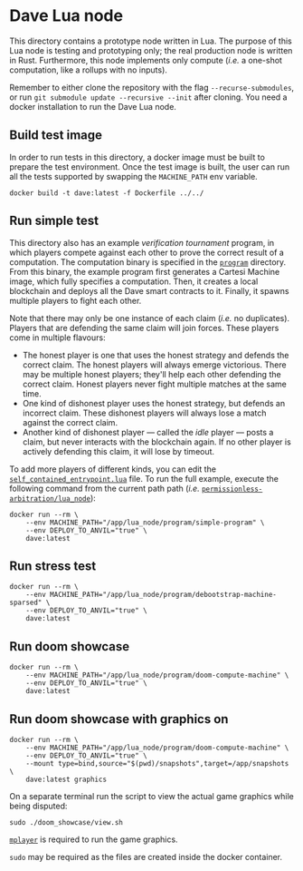 # Dave Lua node

This directory contains a prototype node written in Lua.
The purpose of this Lua node is testing and prototyping only; the real production node is written in Rust.
Furthermore, this node implements only compute (_i.e._ a one-shot computation, like a rollups with no inputs).

Remember to either clone the repository with the flag `--recurse-submodules`, or run `git submodule update --recursive --init` after cloning.
You need a docker installation to run the Dave Lua node.

## Build test image

In order to run tests in this directory, a docker image must be built to prepare the test environment. Once the test image is built, the user can run all the tests supported by swapping the `MACHINE_PATH` env variable.

```
docker build -t dave:latest -f Dockerfile ../../
```

## Run simple test

This directory also has an example _verification tournament_ program, in which players compete against each other to prove the correct result of a computation.
The computation binary is specified in the [`program`](program) directory.
From this binary, the example program first generates a Cartesi Machine image, which fully specifies a computation.
Then, it creates a local blockchain and deploys all the Dave smart contracts to it.
Finally, it spawns multiple players to fight each other.

Note that there may only be one instance of each claim (_i.e._ no duplicates).
Players that are defending the same claim will join forces.
These players come in multiple flavours:

-   The honest player is one that uses the honest strategy and defends the correct claim.
    The honest players will always emerge victorious.
    There may be multiple honest players; they'll help each other defending the correct claim.
    Honest players never fight multiple matches at the same time.
-   One kind of dishonest player uses the honest strategy, but defends an incorrect claim.
    These dishonest players will always lose a match against the correct claim.
-   Another kind of dishonest player — called the _idle_ player — posts a claim, but never interacts with the blockchain again.
    If no other player is actively defending this claim, it will lose by timeout.

To add more players of different kinds, you can edit the [`self_contained_entrypoint.lua`](self_contained_entrypoint.lua) file.
To run the full example, execute the following command from the current path path (_i.e._ [`permissionless-arbitration/lua_node`](.)):

```
docker run --rm \
    --env MACHINE_PATH="/app/lua_node/program/simple-program" \
    --env DEPLOY_TO_ANVIL="true" \
    dave:latest
```

## Run stress test

```
docker run --rm \
    --env MACHINE_PATH="/app/lua_node/program/debootstrap-machine-sparsed" \
    --env DEPLOY_TO_ANVIL="true" \
    dave:latest
```

## Run doom showcase

```
docker run --rm \
    --env MACHINE_PATH="/app/lua_node/program/doom-compute-machine" \
    --env DEPLOY_TO_ANVIL="true" \
    dave:latest
```

## Run doom showcase with graphics on

```
docker run --rm \
    --env MACHINE_PATH="/app/lua_node/program/doom-compute-machine" \
    --env DEPLOY_TO_ANVIL="true" \
    --mount type=bind,source="$(pwd)/snapshots",target=/app/snapshots \
    dave:latest graphics
```

On a separate terminal run the script to view the actual game graphics while being disputed:
```
sudo ./doom_showcase/view.sh
```

[`mplayer`](http://www.mplayerhq.hu/design7/news.html) is required to run the game graphics.

`sudo` may be required as the files are created inside the docker container.
